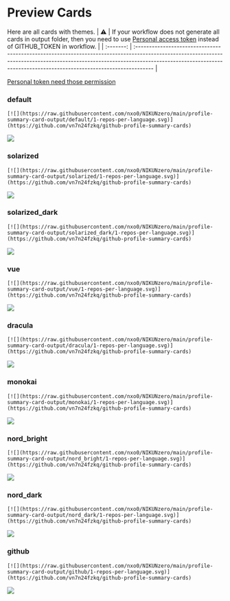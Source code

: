 
# Preview Cards

Here are all cards with themes.
| :warning: | If your workflow does not generate all cards in output folder, then you need to use [Personal access token](https://docs.github.com/en/actions/configuring-and-managing-workflows/creating-and-storing-encrypted-secrets) instead of GITHUB_TOKEN in workflow. |
| :-------: | :------------------------------------------------------------------------------------------------------------------------------------------------------------------------------------------------------------------------------------------------ |

[Personal token need those permission](https://github.com/vn7n24fzkq/github-profile-summary-cards/wiki/Personal-access-token-permissions)


### default


```
[![](https://raw.githubusercontent.com/nxo0/NIKUNzero/main/profile-summary-card-output/default/1-repos-per-language.svg)](https://github.com/vn7n24fzkq/github-profile-summary-cards)
```
![](https://raw.githubusercontent.com/nxo0/NIKUNzero/main/profile-summary-card-output/default/1-repos-per-language.svg)


### solarized


```
[![](https://raw.githubusercontent.com/nxo0/NIKUNzero/main/profile-summary-card-output/solarized/1-repos-per-language.svg)](https://github.com/vn7n24fzkq/github-profile-summary-cards)
```
![](https://raw.githubusercontent.com/nxo0/NIKUNzero/main/profile-summary-card-output/solarized/1-repos-per-language.svg)


### solarized_dark


```
[![](https://raw.githubusercontent.com/nxo0/NIKUNzero/main/profile-summary-card-output/solarized_dark/1-repos-per-language.svg)](https://github.com/vn7n24fzkq/github-profile-summary-cards)
```
![](https://raw.githubusercontent.com/nxo0/NIKUNzero/main/profile-summary-card-output/solarized_dark/1-repos-per-language.svg)


### vue


```
[![](https://raw.githubusercontent.com/nxo0/NIKUNzero/main/profile-summary-card-output/vue/1-repos-per-language.svg)](https://github.com/vn7n24fzkq/github-profile-summary-cards)
```
![](https://raw.githubusercontent.com/nxo0/NIKUNzero/main/profile-summary-card-output/vue/1-repos-per-language.svg)


### dracula


```
[![](https://raw.githubusercontent.com/nxo0/NIKUNzero/main/profile-summary-card-output/dracula/1-repos-per-language.svg)](https://github.com/vn7n24fzkq/github-profile-summary-cards)
```
![](https://raw.githubusercontent.com/nxo0/NIKUNzero/main/profile-summary-card-output/dracula/1-repos-per-language.svg)


### monokai


```
[![](https://raw.githubusercontent.com/nxo0/NIKUNzero/main/profile-summary-card-output/monokai/1-repos-per-language.svg)](https://github.com/vn7n24fzkq/github-profile-summary-cards)
```
![](https://raw.githubusercontent.com/nxo0/NIKUNzero/main/profile-summary-card-output/monokai/1-repos-per-language.svg)


### nord_bright


```
[![](https://raw.githubusercontent.com/nxo0/NIKUNzero/main/profile-summary-card-output/nord_bright/1-repos-per-language.svg)](https://github.com/vn7n24fzkq/github-profile-summary-cards)
```
![](https://raw.githubusercontent.com/nxo0/NIKUNzero/main/profile-summary-card-output/nord_bright/1-repos-per-language.svg)


### nord_dark


```
[![](https://raw.githubusercontent.com/nxo0/NIKUNzero/main/profile-summary-card-output/nord_dark/1-repos-per-language.svg)](https://github.com/vn7n24fzkq/github-profile-summary-cards)
```
![](https://raw.githubusercontent.com/nxo0/NIKUNzero/main/profile-summary-card-output/nord_dark/1-repos-per-language.svg)


### github


```
[![](https://raw.githubusercontent.com/nxo0/NIKUNzero/main/profile-summary-card-output/github/1-repos-per-language.svg)](https://github.com/vn7n24fzkq/github-profile-summary-cards)
```
![](https://raw.githubusercontent.com/nxo0/NIKUNzero/main/profile-summary-card-output/github/1-repos-per-language.svg)

